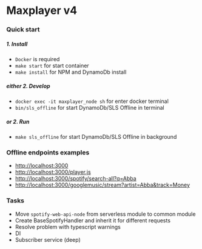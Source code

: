 # Maxplayer v4

### Quick start

##### 1. Install

- `Docker` is required
- `make start` for start container
- `make install` for NPM and DynamoDb install

##### either 2. Develop

- `docker exec -it maxplayer_node sh` for enter docker terminal 
- `bin/sls_offline` for start DynamoDb/SLS Offline in terminal

##### or 2. Run

- `make sls_offline` for start DynamoDb/SLS Offline in background

### Offline endpoints examples

- [http://localhost:3000](http://localhost:3000)
- [http://localhost:3000/player.js](http://localhost:3000/player.js)
- [http://localhost:3000/spotify/search-all?q=Abba](http://localhost:3000/spotify/search-all?q=Abba)
- [http://localhost:3000/googlemusic/stream?artist=Abba&track=Money](http://localhost:3000/googlemusic/stream?artist=Abba&track=Money)

### Tasks

- Move `spotify-web-api-node` from serverless module to common module
- Create BaseSpotifyHandler and inherit it for different requests
- Resolve problem with typescript warnings
- DI
- Subscriber service (deep)